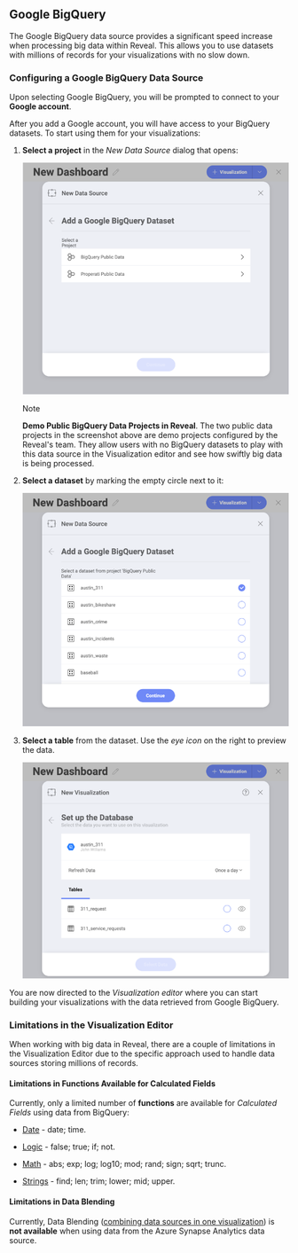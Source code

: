 ## Google BigQuery

The Google BigQuery data source provides a significant speed increase
when processing big data within Reveal. This allows you to use datasets
with millions of records for your visualizations with no slow down.

### Configuring a Google BigQuery Data Source

Upon selecting Google BigQuery, you will be prompted to connect to your
**Google account**.

After you add a Google account, you will have access to your BigQuery
datasets. To start using them for your visualizations:

1.  **Select a project** in the *New Data Source* dialog that opens:

    ![Select a project in the New Data Source dialog](images/select-project-bigquery.png)

    >[!NOTE]    
    **Demo Public BigQuery Data Projects in Reveal**.
    The two public data projects in the screenshot above are demo
    projects configured by the Reveal's team. They allow users with no
    BigQuery datasets to play with this data source in the Visualization
    editor and see how swiftly big data is being processed.


2.  **Select a dataset** by marking the empty circle next to it:

    ![Select a dataset dialog](images/select-dataset-bigquery.png)

3.  **Select a table** from the dataset. Use the *eye icon* on the right
    to preview the data.

    ![Select a table dialog](images/select-table-bigquery.png)

You are now directed to the *Visualization editor* where you can start
building your visualizations with the data retrieved from Google
BigQuery.

### Limitations in the Visualization Editor

When working with big data in Reveal, there are a couple of limitations
in the Visualization Editor due to the specific approach used to handle
data sources storing millions of records.

#### Limitations in Functions Available for Calculated Fields

Currently, only a limited number of **functions** are available for
*Calculated Fields* using data from BigQuery:

- [Date](Date-Calculated-Fields.md) - date; time.

- [Logic](Logic-Calculated-Fields.md) - false; true; if; not.

- [Math](Math-Calculated-Fields.md) - abs; exp; log; log10; mod; rand; sign; sqrt; trunc.

- [Strings](string-calculated-fields.md) - find; len; trim; lower; mid; upper.

#### Limitations in Data Blending

Currently, Data Blending ([combining data sources in one visualization](data-blending.md)) is **not available** when using data from the Azure Synapse Analytics data source.
